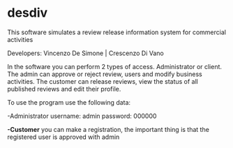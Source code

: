 # desdiv
This software simulates a review release information system for commercial activities

Developers: Vincenzo De Simone | Crescenzo Di Vano

In the software you can perform 2 types of access. Administrator or client. The admin can approve or reject review, users and modify business activities.
The customer can release reviews, view the status of all published reviews and edit their profile.

To use the program use the following data:

-Administrator
username: admin
password: 000000

<b>-Customer</b>
you can make a registration, the important thing is that the registered user is approved with admin
